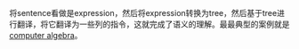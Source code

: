 将sentence看做是expression，然后将expression转换为tree，然后基于tree进行翻译，将它翻译为一些列的指令，这就完成了语义的理解。最最典型的案例就是[computer algebra](https://en.wikipedia.org/wiki/Computer_algebra)。
